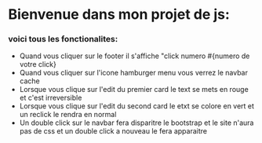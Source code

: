 <h1>Bienvenue dans mon projet de js:</h1>
<h3>voici tous les fonctionalites:</h3>
<ul>
	<li>Quand vous cliquer sur le footer il s'affiche "click numero #{numero de votre click}</li>
	<li>Quand vous cliquer sur l'icone hamburger menu vous verrez le navbar cache</li>
	<li>Lorsque vous clique sur l'edit du premier card le text se mets en rouge et c'est irreversible</li>
	<li>Lorsque vous clique sur l'edit du second card le etxt se colore en vert et un reclick le rendra en normal</li>
	<li>Un double click sur le navbar fera disparitre le bootstrap et le site n'aura pas de css et un double click a nouveau le fera apparaitre</li>
</ul>
